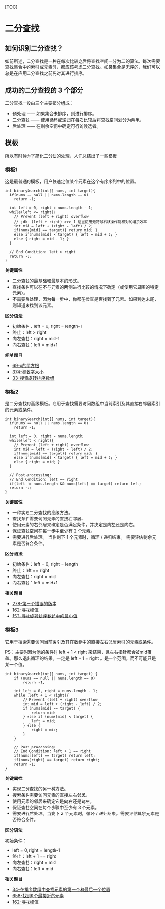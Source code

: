 [TOC]

# 二分查找

## 如何识别二分查找？

如前所述，二分查找是一种在每次比较之后将查找空间一分为二的算法。每次需要查找集合中的索引或元素时，都应该考虑二分查找。如果集合是无序的，我们可以总是在应用二分查找之前先对其进行排序。

## 成功的二分查找的 3 个部分

二分查找一般由三个主要部分组成：

- 预处理 —— 如果集合未排序，则进行排序。
- 二分查找 —— 使用循环或递归在每次比较后将查找空间划分为两半。
- 后处理 —— 在剩余空间中确定可行的候选者。

## 模板

所以有时候为了简化二分法的处理，人们总结出了一些模板

### 模板1

这是最普通的模板，用户快速定位某个元素在这个有序序列中的位置。

```
int binarySearch(int[] nums, int target){
  if(nums == null || nums.length == 0)
    return -1;

  int left = 0, right = nums.length - 1;
  while(left <= right){
    // Prevent (left + right) overflow
    // jdk: (left + right) >>> 1 这里使用无符号右移操作能相对的增加效率
    int mid = left + (right - left) / 2;
    if(nums[mid] == target){ return mid; }
    else if(nums[mid] < target) { left = mid + 1; }
    else { right = mid - 1; }
  }

  // End Condition: left > right
  return -1;
}
```

**关键属性**

- 二分查找的最基础和最基本的形式。
- 查找条件可以在不与元素的两侧进行比较的情况下确定（或使用它周围的特定元素）。
- 不需要后处理，因为每一步中，你都在检查是否找到了元素。如果到达末尾，则知道未找到该元素。

**区分语法**

- 初始条件：left = 0, right = length-1
- 终止：left > right
- 向左查找：right = mid-1
- 向右查找：left = mid+1

**相关题目**

- [69-x的平方根](/docs/binarysearch/69-x的平方根.md)
- [374-猜数字大小](/docs/binarysearch/374-猜数字大小.md)
- [33-搜索旋转排序数组](/docs/binarysearch/33-搜索旋转排序数组.md)

### 模板2

是二分查找的高级模板。它用于查找需要访问数组中当前索引及其直接右邻居索引的元素或条件。

```
int binarySearch(int[] nums, int target){
  if(nums == null || nums.length == 0)
    return -1;

  int left = 0, right = nums.length;
  while(left < right){
    // Prevent (left + right) overflow
    int mid = left + (right - left) / 2;
    if(nums[mid] == target){ return mid; }
    else if(nums[mid] < target) { left = mid + 1; }
    else { right = mid; }
  }

  // Post-processing:
  // End Condition: left == right
  if(left != nums.length && nums[left] == target) return left;
  return -1;
}
```

**关键属性**

- 一种实现二分查找的高级方法。
- 查找条件需要访问元素的直接右邻居。
- 使用元素的右邻居来确定是否满足条件，并决定是向左还是向右。
- 保证查找空间在每一步中至少有 2 个元素。
- 需要进行后处理。 当你剩下 1 个元素时，循环 / 递归结束。 需要评估剩余元素是否符合条件。

**区分语法**

- 初始条件：left = 0, right = length
- 终止：left == right
- 向左查找：right = mid
- 向右查找：left = mid+1

**相关题目**

- [278-第一个错误的版本](/docs/binarysearch/278-第一个错误的版本.md)
- [162-寻找峰值](/docs/array/162-寻找峰值.md)
- [153-寻找旋转排序数组中的最小值](/docs/array/153-寻找旋转排序数组中的最小值.md)

### 模板3

它用于搜索需要访问当前索引及其在数组中的直接左右邻居索引的元素或条件。

PS：主要时因为他的条件时 left + 1 < right 来结束，且左右指针都会被mid覆盖。那么退出循环的结果。一定是 left + 1 = right 。是一个范围，而不可能只是某一个值。

```
int binarySearch(int[] nums, int target) {
    if (nums == null || nums.length == 0)
        return -1;

    int left = 0, right = nums.length - 1;
    while (left + 1 < right){
        // Prevent (left + right) overflow
        int mid = left + (right - left) / 2;
        if (nums[mid] == target) {
            return mid;
        } else if (nums[mid] < target) {
            left = mid;
        } else {
            right = mid;
        }
    }

    // Post-processing:
    // End Condition: left + 1 == right
    if(nums[left] == target) return left;
    if(nums[right] == target) return right;
    return -1;
}
```

**关键属性**

- 实现二分查找的另一种方法。
- 搜索条件需要访问元素的直接左右邻居。
- 使用元素的邻居来确定它是向右还是向左。
- 保证查找空间在每个步骤中至少有 3 个元素。
- 需要进行后处理。当剩下 2 个元素时，循环 / 递归结束。需要评估其余元素是否符合条件。

**区分语法**

初始条件：

- left = 0, right = length-1
- 终止：left + 1 == right
- 向左查找：right = mid
- 向右查找：left = mid

**相关题目**

- [34-在排序数组中查找元素的第一个和最后一个位置](/docs/binarysearch/34-在排序数组中查找元素的第一个和最后一个位置.md)
- [658-找到K个最接近的元素](/docs/binarysearch/658-找到K个最接近的元素.md)
- [162-寻找峰值](/docs/array/162-寻找峰值.md)